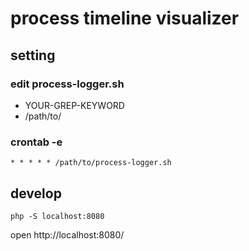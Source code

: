 process timeline visualizer
=======================================

## setting

### edit process-logger.sh

- YOUR-GREP-KEYWORD
- /path/to/

### crontab -e

```
* * * * * /path/to/process-logger.sh
```


## develop

```
php -S localhost:8080
```

open http://localhost:8080/
